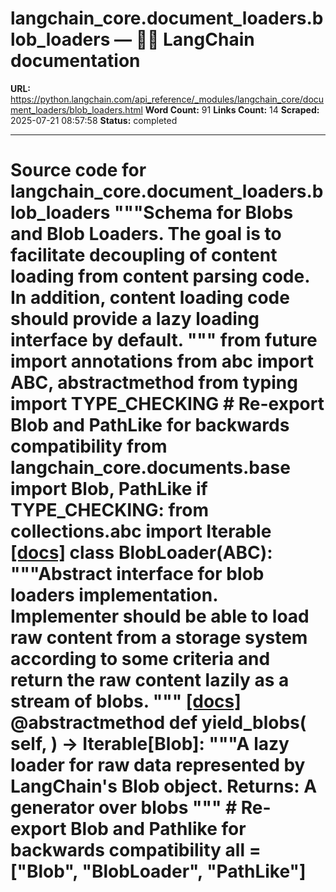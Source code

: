 # langchain_core.document_loaders.blob_loaders — 🦜🔗 LangChain  documentation

**URL:** https://python.langchain.com/api_reference/_modules/langchain_core/document_loaders/blob_loaders.html
**Word Count:** 91
**Links Count:** 14
**Scraped:** 2025-07-21 08:57:58
**Status:** completed

---

# Source code for langchain\_core.document\_loaders.blob\_loaders               """Schema for Blobs and Blob Loaders.          The goal is to facilitate decoupling of content loading from content parsing code.          In addition, content loading code should provide a lazy loading interface by default.     """          from __future__ import annotations          from abc import ABC, abstractmethod     from typing import TYPE_CHECKING          # Re-export Blob and PathLike for backwards compatibility     from langchain_core.documents.base import Blob, PathLike          if TYPE_CHECKING:         from collections.abc import Iterable                              [[docs]](https://python.langchain.com/api_reference/core/document_loaders/langchain_core.document_loaders.blob_loaders.BlobLoader.html#langchain_core.document_loaders.blob_loaders.BlobLoader)     class BlobLoader(ABC):         """Abstract interface for blob loaders implementation.              Implementer should be able to load raw content from a storage system according         to some criteria and return the raw content lazily as a stream of blobs.         """                         [[docs]](https://python.langchain.com/api_reference/core/document_loaders/langchain_core.document_loaders.blob_loaders.BlobLoader.html#langchain_core.document_loaders.blob_loaders.BlobLoader.yield_blobs)         @abstractmethod         def yield_blobs(             self,         ) -> Iterable[Blob]:             """A lazy loader for raw data represented by LangChain's Blob object.                  Returns:                 A generator over blobs             """                                             # Re-export Blob and Pathlike for backwards compatibility     __all__ = ["Blob", "BlobLoader", "PathLike"]